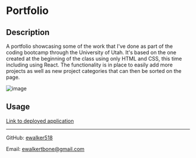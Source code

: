 # Portfolio

## Description

A portfolio showcasing some of the work that I've done as part of the coding bootcamp through the University of Utah. It's based on the one created at the beginning of the class using only HTML and CSS, this time including using React. The functionality is in place to easily add more projects as well as new project categories that can then be sorted on the page.

![image](https://user-images.githubusercontent.com/84742628/141659475-0871bd52-2886-43b7-b1ee-735cc8b7566c.png)

## Usage
[Link to deployed application](https://ewalker518.github.io/new-portfolio/)

-----

GitHub: [ewalker518](https://github.com/ewalker518/)

Email: [ewalkertbone@gmail.com](mailto:ewalkertbone@gmail.com)
